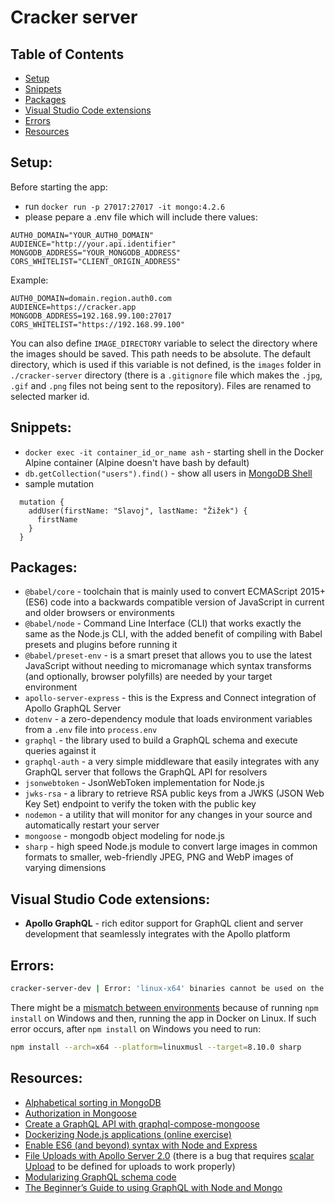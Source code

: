 # Cracker server

## Table of Contents

- [Setup](#setup)
- [Snippets](#snippets)
- [Packages](#packages)
- [Visual Studio Code extensions](#visual-studio-code-extensions)
- [Errors](#errors)
- [Resources](#resources)

## Setup:

Before starting the app:

- run `docker run -p 27017:27017 -it mongo:4.2.6`
- please pepare a .env file which will include there values:

```
AUTH0_DOMAIN="YOUR_AUTH0_DOMAIN"
AUDIENCE="http://your.api.identifier"
MONGODB_ADDRESS="YOUR_MONGODB_ADDRESS"
CORS_WHITELIST="CLIENT_ORIGIN_ADDRESS"
```

Example:

```
AUTH0_DOMAIN=domain.region.auth0.com
AUDIENCE=https://cracker.app
MONGODB_ADDRESS=192.168.99.100:27017
CORS_WHITELIST="https://192.168.99.100"
```

You can also define `IMAGE_DIRECTORY` variable to select the directory where the images should be saved. This path needs to be absolute. The default directory, which is used if this variable is not defined, is the `images` folder in `./cracker-server` directory (there is a `.gitignore` file which makes the `.jpg`, `.gif` and `.png` files not being sent to the repository). Files are renamed to selected marker id.

## Snippets:

- `docker exec -it container_id_or_name ash` - starting shell in the Docker Alpine container (Alpine doesn't have bash by default)
- `db.getCollection("users").find()` - show all users in [MongoDB Shell](https://docs.mongodb.com/manual/mongo/#working-with-the-mongo-shell)
- sample mutation

```
  mutation {
    addUser(firstName: "Slavoj", lastName: "Žižek") {
      firstName
    }
  }
```

## Packages:

- `@babel/core` - toolchain that is mainly used to convert ECMAScript 2015+ (ES6) code into a backwards compatible version of JavaScript in current and older browsers or environments
- `@babel/node` - Command Line Interface (CLI) that works exactly the same as the Node.js CLI, with the added benefit of compiling with Babel presets and plugins before running it
- `@babel/preset-env` - is a smart preset that allows you to use the latest JavaScript without needing to micromanage which syntax transforms (and optionally, browser polyfills) are needed by your target environment
- `apollo-server-express` - this is the Express and Connect integration of Apollo GraphQL Server
- `dotenv` - a zero-dependency module that loads environment variables from a `.env` file into `process.env`
- `graphql` - the library used to build a GraphQL schema and execute queries against it
- `graphql-auth` - a very simple middleware that easily integrates with any GraphQL server that follows the GraphQL API for resolvers
- `jsonwebtoken` - JsonWebToken implementation for Node.js
- `jwks-rsa` - a library to retrieve RSA public keys from a JWKS (JSON Web Key Set) endpoint to verify the token with the public key
- `nodemon` - a utility that will monitor for any changes in your source and automatically restart your server
- `mongoose` - mongodb object modeling for node.js
- `sharp` - high speed Node.js module to convert large images in common formats to smaller, web-friendly JPEG, PNG and WebP images of varying dimensions

## Visual Studio Code extensions:

- **Apollo GraphQL** - rich editor support for GraphQL client and server development that seamlessly integrates with the Apollo platform

## Errors:

```bash
cracker-server-dev | Error: 'linux-x64' binaries cannot be used on the 'linuxmusl-x64' platform. Please remove the 'node_modules/sharp' directory and run 'npm install' on the 'linuxmusl-x64' platform.
```

There might be a [mismatch between environments](https://github.com/lovell/sharp/issues/1459#issuecomment-439352107) because of running `npm install` on Windows and then, running the app in Docker on Linux. If such error occurs, after `npm install` on Windows you need to run:

```bash
npm install --arch=x64 --platform=linuxmusl --target=8.10.0 sharp
```

## Resources:

- [Alphabetical sorting in MongoDB](https://stackoverflow.com/questions/14279924/mongoose-sort-alphabetically)
- [Authorization in Mongoose](https://mongoosejs.com/docs/connections.html)
- [Create a GraphQL API with graphql-compose-mongoose](https://getstream.io/blog/tutorial-create-a-graphql-api-with-node-mongoose-and-express/)
- [Dockerizing Node.js applications (online exercise)](https://www.katacoda.com/courses/docker/3# "Katacoda course")
- [Enable ES6 (and beyond) syntax with Node and Express](https://www.freecodecamp.org/news/how-to-enable-es6-and-beyond-syntax-with-node-and-express-68d3e11fe1ab/)
- [File Uploads with Apollo Server 2.0](https://www.apollographql.com/blog/file-uploads-with-apollo-server-2-0-5db2f3f60675/#File-upload-with-schema-param) (there is a bug that requires [scalar Upload](https://github.com/apollographql/apollo-server/issues/1317#issuecomment-403648624) to be defined for uploads to work properly)
- [Modularizing GraphQL schema code](https://www.apollographql.com/blog/modularizing-your-graphql-schema-code-d7f71d5ed5f2)
- [The Beginner’s Guide to using GraphQL with Node and Mongo](https://medium.com/@williamyang93/graphql-apollo-mongodb-mongoose-part-i-a727bb22f1f6)
